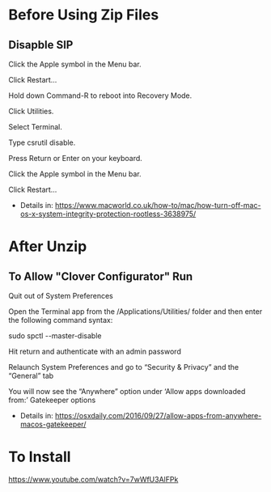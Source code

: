 # Before Using Zip Files
## Disapble SIP

Click the Apple symbol in the Menu bar.

Click Restart…

Hold down Command-R to reboot into Recovery Mode.

Click Utilities.

Select Terminal.

Type csrutil disable.

Press Return or Enter on your keyboard.

Click the Apple symbol in the Menu bar.

Click Restart…

* Details in: https://www.macworld.co.uk/how-to/mac/how-turn-off-mac-os-x-system-integrity-protection-rootless-3638975/

# After Unzip
## To Allow "Clover Configurator" Run
Quit out of System Preferences

Open the Terminal app from the /Applications/Utilities/ folder and then enter the following command syntax:

sudo spctl --master-disable

Hit return and authenticate with an admin password

Relaunch System Preferences and go to “Security & Privacy” and the “General” tab

You will now see the “Anywhere” option under ‘Allow apps downloaded from:’ Gatekeeper options

* Details in: https://osxdaily.com/2016/09/27/allow-apps-from-anywhere-macos-gatekeeper/

# To Install

https://www.youtube.com/watch?v=7wWfU3AlFPk
